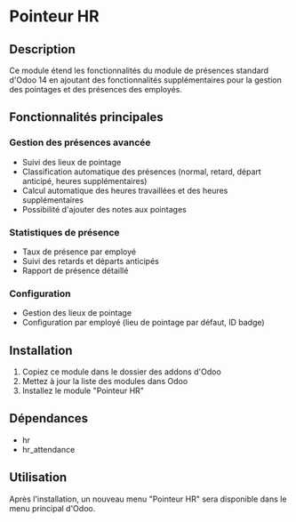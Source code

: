 # Pointeur HR

## Description
Ce module étend les fonctionnalités du module de présences standard d'Odoo 14 en ajoutant des fonctionnalités supplémentaires pour la gestion des pointages et des présences des employés.

## Fonctionnalités principales

### Gestion des présences avancée
- Suivi des lieux de pointage
- Classification automatique des présences (normal, retard, départ anticipé, heures supplémentaires)
- Calcul automatique des heures travaillées et des heures supplémentaires
- Possibilité d'ajouter des notes aux pointages

### Statistiques de présence
- Taux de présence par employé
- Suivi des retards et départs anticipés
- Rapport de présence détaillé

### Configuration
- Gestion des lieux de pointage
- Configuration par employé (lieu de pointage par défaut, ID badge)

## Installation
1. Copiez ce module dans le dossier des addons d'Odoo
2. Mettez à jour la liste des modules dans Odoo
3. Installez le module "Pointeur HR"

## Dépendances
- hr
- hr_attendance

## Utilisation
Après l'installation, un nouveau menu "Pointeur HR" sera disponible dans le menu principal d'Odoo.
